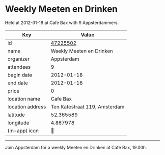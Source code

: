 # Weekly Meeten en Drinken
Held at 2012-01-18 at Cafe Bax with 9 Appsterdammers.
        
|Key|Value
|---|---|
|id|[47225502](https://www.meetup.com/appsterdam/events/47225502/)|
|name|Weekly Meeten en Drinken|
|organizer|Appsterdam|
|attendees|9|
|begin date|2012-01-18|
|end date|2012-01-18|
|price|0|
|location name|Cafe Bax|
|location address|Ten Katestraat 119, Amsterdam|
|latitude|52.365589|
|longitude|4.867978|
|(in-app) icon|🍺|

---

Join Appsterdam for a weekly Meeten en Drinken at Café Bax, 19.00h.



